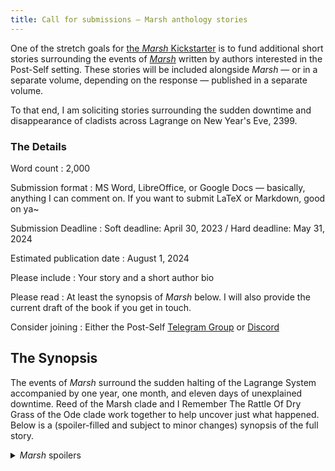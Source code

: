 ```yaml
---
title: Call for submissions — Marsh anthology stories
---
```


One of the stretch goals for [the *Marsh* Kickstarter](https://www.kickstarter.com/projects/drabmakyo/marsh) is to fund additional short stories surrounding the events of [*Marsh*](https://marsh.post-self.ink) written by authors interested in the Post-Self setting. These stories will be included alongside *Marsh* — or in a separate volume, depending on the response — published in a separate volume.

To that end, I am soliciting stories surrounding the sudden downtime and disappearance of cladists across Lagrange on New Year's Eve, 2399.

### The Details

Word count
:   2,000

Submission format
:   MS Word, LibreOffice, or Google Docs — basically, anything I can comment on. If you want to submit LaTeX or Markdown, good on ya~

Submission Deadline
:   Soft deadline: April 30, 2023 / Hard deadline: May 31, 2024

Estimated publication date
:   August 1, 2024

Please include
:   Your story and a short author bio

Please read
:   At least the synopsis of *Marsh* below. I will also provide the current draft of the book if you get in touch.

Consider joining
:   Either the Post-Self [Telegram Group](https://makyo.io/ps-telegram) or [Discord](https://makyo.io/ps-discord)

## The Synopsis

The events of *Marsh* surround the sudden halting of the Lagrange System accompanied by one year, one month, and eleven days of unexplained downtime. Reed of the Marsh clade and I Remember The Rattle Of Dry Grass of the Ode clade work together to help uncover just what happened. Below is a (spoiler-filled and subject to minor changes) synopsis of the full story.

<details>
<summary><em>Marsh</em> spoilers</summary>

On New Year's Eve, systime 275 (2399), after a sudden wave of *déjà vu,* *Reed of the Marsh clade* and *Hanne Marie of her own clade* realize that something terrible has happened. Once a year, all of the Marshans merge down to their root instance, *Marsh,* who enjoys being an aggregate of all of their lives. Reed finds that he cannot. Marsh appears to no longer be a part of the System. It's impossible to merge down and impossible to ping them or send any sensorium messages. He calls a gathering of the rest of the clade — his cross-tree cocladists *Lily* and *Cress,* as well as his up-tree instances *Rush,* *Sedge,* and *Tule* — to try and figure out what's happening. There is the loss as well as one year, one month, and eleven days of downtime. Cress and Tule arrive with their partner, *I Remember The Dry Grass of the Ode clade,* and Marsh's partners, *Fenne Vos of her own clade* and *Pierre LaFontaine of his own clade* arrive as well.

Lily greatly distrusts Dry Grass due to her association with the Ode clade and quickly leaves. She feels that the Odists are responsible for much that is wrong on the System, that they are manipulative and conniving political figures. Her feelings are spurred on by having read the Bălan clade's *An Expanded History of Our World* (which comprises the story told in [*Toledot*](https://toledot.post-self.ink)) and her frustration with the Odists' attempts to justify their actions as told in the Bălans' *Individuation and Reconciliation* and Sasha's (*née* True Name) *Ode.* Reed, on the other hand, having accidentally merged Tule's memories wholesale, is struck by the sense of intimate familiarity with Dry Grass: despite having only met her a handful of times at various functions, he now has all of Tule's memories of their relationship and love for each other.

As they explore the System and meet up with others from the Ode clade, they discover that Marsh isn't the only cladist missing from Lagrange. On exploration, they begin the process of estimating the impact on the System. The Marshans have lost 14% of their clade, while the Odists have lost apparently 2%. Reading the feeds nets them yet more information, with many discussing suddenly missing friends, lovers, and instances of themselves, with impacts ranging from 99.983% to none.

The Marshans and a few others — Dry Grass and her cocladists *Which Offers Heat And Warmth In Fire* its partner *Hold My Name Beneath Your Tongue And Know*, Reed's partner Hanne, and her friend Jess — meet up for dinner to try and regroup. Lily promises to do her best to reconcile with the fact that the Odists are part of the clade's life. With the Ode clade's prior experience of their root instance, *Michelle Hadje* quitting nearly a century prior, they begin to talk about what life without Marsh will look like.

Given Reed and Sedge's interest in what happened, they are looped in with a loose coalition of individuals working on the investigation. This includes a portion of *the Jonas clade*, more Odists, *Debarre of his own clade*, and *Selena of her own clade*. They contact phys-side to discuss with *Jakub Strzepek*, an admin, and *Günay Sadık*, a technician, who confirm that there was downtime and an unrecoverable corruption of about 1% of the 2.3 trillion cladists on Lagrange due to a System-wide crash, though they are cagey as to why. The group chooses Günay as their point of contact rather than any of the admin team while Jonas Fa demands that Jakub confirm, even if only privately, whether or not this was due to some malicious act.

Dry Grass takes Cress, Tule, and Reed out to dinner, where they discuss the fact that Reed has been left with these conflicting feelings about her. He admits that the memories from Tule's merge have influenced his feelings about her, and she suggests that it remain an open conversation rather than something he either push down and ignore or keep only to himself. Reed also discusses this with Hanne, who says that she'll trust him to keep talking to her as well, and with Lily, who admits some frustration but also a willingness to keep up with the clade.

Several clades form a group to interface with phys-side, including the CERES clade (the ones who lost nearly 70k instances) and just Günay. The tech confirms that there was a widespread contraproprioceptive virus attack. CPV had been used in the past to kill single instances such as *Qoheleth* and several instances of True Name, as it was required that it be tailored to a specific cladist or their immediate instances. However, members of a fundamentalist collective — a group of individuals living as a hive mind of sorts — named the Our Brightest Lights Collective found a way to create a CPV bomb that crashed 100% of the cladists on Lagrange. This event is being called the Century Attack.

During the downtime, the System was restarted several times as various recovery attempts were made. An initial loss of 15% was eventually reduced to 1% with the help of members of the System Emergency Response Group (SERG) on Lagrange as well as on the two launch vehicles, Castor and Pollux. During the attempts to bring Lagrange back online, it was discovered that the number of unrecoverable instances was slowly growing, and so it was determined that 1% would be the maximum acceptable loss, and it was finally brought up for good. There were several fixes applied at this time, including patching out CPV, various ACL improvements, and a laundry list of other updates. Notable among the changes was the ability to merge cross-tree within a clade rather than just down-tree. Jonas demands that this be kept quiet due to the social changes it will have on the System.

Another meeting, this time with *en4,* a member of The System Consortium, the collection of organizations that manage the L<sub>5</sub> station, Lagrange, and the Ansibles used to upload individuals. They are also a member of a collective, the London Cohort of New Zealots, or LCNZ. They explain the history and reasoning behind the attack. The perpetrator, 8-stanza-1 (a reference to "The only time I know my true name is when I dream", the first line of the eighth stanza of the poem from which the Odists take their name) was recovered and quarantined. The OBLC has stated that they feel that, for every cladist, a life phys-side is denied entry to heaven. Given the 2.3 trillion population of Lagrange, the only solution was to destroy the whole System. *I Cannot Stop Myself From Speaking of the Ode clade* confirms this via her experiences interviewing 8-stanza-1.

Dry Grass, the Marshans, and Marsh's partners visit the sim containing all of the collected core dumps — the remnants of a crashed cladist — of the unrecoverable losses. Dry Grass learns that her long-lived up-tree instance, *In The Wind,* a systech, was integral to the recovery efforts, but that she was unrecoverable in one of the final restarts. Lily angrily silences her so that the Marshans can have a funeral of sorts around Marsh's core. Lily, still angry, scorns Cress, Tule, and Reed for their association with Dry Grass and the other Odists. Vos, angry at the way she is interrupting the funeral of her dead partner, demands that Lily leave. Reed follows her and the two fight, with Reed striking Lily in the face. After they calm down, they return to the funeral where the remaining Marshans speak.

As the others leave, Dry Grass asks Cress, Tule, and Reed to stay with her as she visits In The Wind's core, and then invites them home to peace and quiet. Reed is initially confused, but Dry Grass insists that she would like to be around those that enjoy her presence after spending time around Lily, who does not. While there, they process their respective losses, and Reed begins to process his growing, earnest feelings for Dry Grass. He also catches Cress and Tule up on the changes to the System, and they come up with the idea of possibly performing a clade-wide cross-tree merge in order to come up with someone who might be like Marsh.

Reed returns home to Hanne and both speak about the ways in which they are beginning to grieve. He also brings up the idea of this reconstruction of Marsh, and Hanne expresses doubt that this will work, and if it does, that it might cause further grief. When he meets up with Dry Grass the next day on a date for lunch, the two discuss the sense of the world as it has become, Dry Grass's past as a systech — she had left due to the changing nature of the job, but her up-tree instance, In The Wind, remained to keep up on the work — and she also cautions him as to the potential for social pain as a result of this merger.

A meeting with phys-side, happening concurrently, explores the ramifications of the Century Attack, keeping 8-stanza-1 locked in the DMZ, and the mechanism of the CPV device. Jonas and Answers Will Not Help goad Jakub to try and frustrate him into quitting as well as to make Günay feel better, and it's suggested that this is also to encourage her to upload where she can become a long-term asset. Discussions of potential memorials begin, as well as ceremonies both sys- and phys-side. After discussing information consolidation and control, Reed asks about the cross-tree merging and, after a demonstration between Jonas Fa and Jonas Ko, decides to disregard the warnings and go through with his plan to reconstruct Marsh.

The process of the reconstruction is discussed, including the fact that this New Marsh will include all of the clade's memories *except* Marsh's concludes with each of the Marshans forking and merging into Lily's new instance. The merge itself (minus reconciling conflicts) takes several hours and is an immensely unpleasant process, but New Marsh comes out of it well enough. The clade invites Vos and Pierre over to meet them, but Vos, unnerved, asks the new cladist the last thing that Marsh had said to her. Without those memories, they can't say, so Vos, angered by what she sees as meddling and a shallow attempt at rebuilding her partner without her input, his Reed hard enough to knock him down and leaves, demanding no contact going forward. The Marshans leave to process what happened, and New Marsh renames themself Anubias and decides to continue on as they are, trying to live life as an amalgam.

An epilogue follows (which is co-written by me and my partner) where, about eight months later, Reed has finally received word back from the instance of Marsh that lives on on Castor. He brings this letter along with him as he attends a play put on by Dry Grass's cocladists. The play is a metaphor for the Century Attack, and it leaves all distraught. After, he discusses the letter with Dry Grass and her cocladists *And We Are The Motes In The Stage-Lights,* *Beholden To The Heat Of The Lamps,* and *Time Is A Finger Pointing At Itself*. They discuss the different ways that they have learned to live as a clade without a root instance and the hopes they have for the future.
</details>
